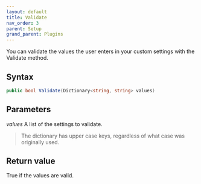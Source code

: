 ```yaml
---
layout: default
title: Validate
nav_order: 3
parent: Setup
grand_parent: Plugins
---
```


You can validate the values the user enters in your custom settings with the Validate method.

## Syntax
```csharp
public bool Validate(Dictionary<string, string> values)
```

## Parameters
*values*
A list of the settings to validate.

> <span class="glyphicon glyphicon-info-sign" aria-hidden="true"></span> The dictionary has upper case keys, regardless of what case was originally used.

## Return value
True if the values are valid.
